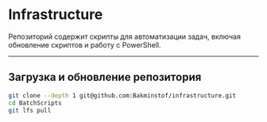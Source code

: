 # Infrastructure

Репозиторий содержит скрипты для автоматизации задач, включая обновление скриптов и работу с PowerShell.

---

## Загрузка и обновление репозитория

```bash
git clone --depth 1 git@github.com:Bakminstof/infrastructure.git
cd BatchScripts
git lfs pull
```

